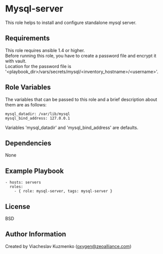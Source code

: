 Mysql-server
============

This role helps to install and configure standalone mysql server.

Requirements
------------

This role requires ansible 1.4 or higher.  
Before running this role, you have to create a password file and encrypt it with vault.  
Location for the password file is '\<playbook_dir\>/vars/secrets/mysql/\<inventory_hostname\>/\<username\>'.

Role Variables
--------------

The variables that can be passed to this role and a brief description about them are as follows:

    mysql_datadir: /var/lib/mysql
    mysql_bind_address: 127.0.0.1

Variables 'mysql_datadir' and 'mysql_bind_address' are defaults.

Dependencies
------------

None

Example Playbook
----------------

    - hosts: servers
      roles:
        - { role: mysql-server, tags: mysql-server }

License
-------

BSD

Author Information
------------------

Created by Viacheslav Kuzmenko (oxygen@zeoalliance.com)
